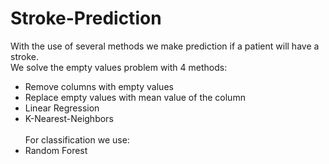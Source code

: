 # Stroke-Prediction
With the use of several methods we make prediction if a patient will have a stroke. \
We solve the empty values problem with 4 methods:
- Remove columns with empty values
- Replace empty values with mean value of the column
- Linear Regression
- K-Nearest-Neighbors \
\
For classification we use:
- Random Forest
